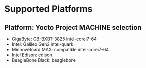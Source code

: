 # Supported Platforms

## Platform: Yocto Project MACHINE selection

- GigaByte: GB-BXBT-3825 intel-corei7-64
- Intel: Galileo Gen2	intel-quark
- MinnowBoard MAX: compatible	intel-corei7-64
- Intel Edison:	edison
- BeagleBone Black:	beaglebone
